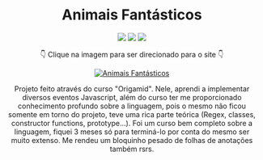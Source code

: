 <div align=center>
 
# Animais Fantásticos
 
  <img src="https://img.shields.io/badge/-HTML-orange?style=for-the-badge&logo=html5">
  <img src="https://img.shields.io/badge/-CSS-blue?style=for-the-badge&logo=css3">
  <img src="https://img.shields.io/badge/-JAVASCRIPT-yellow?style=for-the-badge&logo=javascript">
 
 👇 Clique na imagem para ser direcionado para o site 👇
  
 [![Animais Fantásticos](https://user-images.githubusercontent.com/80923539/133703917-87c65a89-3461-4659-a004-9c22d4d41249.jpg)](https://nanepifanio.github.io/Animais-Fantasticos/)
 
 Projeto feito através do curso "Origamid".  Nele, aprendi a implementar diversos eventos Javascript, além do curso ter me proporcionado conhecimento profundo sobre a linguagem, pois o mesmo não ficou somente em torno do projeto, teve uma rica parte teórica (Regex, classes, constructor functions, prototype...). Foi um curso bem completo sobre a linguagem, fiquei 3 meses só para terminá-lo por conta do mesmo ser muito extenso. Me rendeu um bloquinho pesado de folhas de anotações também rsrs.  
 </div>


